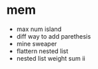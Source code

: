# mem
- max num island
- diff way to add parethesis
- mine sweaper
- flattern nested list
- nested list weight sum ii